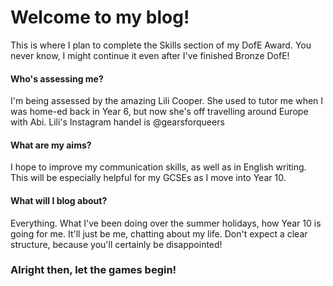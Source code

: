 # Welcome to my blog!

This is where I plan to complete the Skills section of my DofE Award. You never know, I might continue it even after I've finished Bronze DofE!

#### Who's assessing me?

I'm being assessed by the amazing Lili Cooper. She used to tutor me when I was home-ed back in Year 6, but now she's off travelling around Europe with Abi. Lili's Instagram handel is @gearsforqueers

#### What are my aims?

I hope to improve my communication skills, as well as in English writing. This will be especially helpful for my GCSEs as I move into Year 10.

#### What will I blog about?

Everything. What I've been doing over the summer holidays, how Year 10 is going for me. It'll just be me, chatting about my life. Don't expect a clear structure, because you'll certainly be disappointed!

### Alright then, let the games begin!
